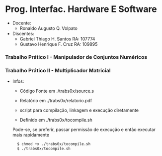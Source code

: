 # Prog. Interfac. Hardware E Software

* Docente: 
  * Ronaldo Augusto Q. Volpato
* Discentes: 
  * Gabriel Thiago H. Santos    RA: 107774
  * Gustavo Henrique F. Cruz    RA: 109895

### Trabalho Prático I  - Manipulador de Conjuntos Numéricos

### Trabalho Prático II - Multiplicador Matricial

* Infos:
  * Código Fonte em ./trabs0x/source.s
  * Relatório em ./trabs0x/relatorio.pdf

  * script para compilação, linkagem e execução diretamente
  * Definido em ./trabs0x/tocompile.sh

  Pode-se, se preferir, passar permissão de execução e então executar mais rapidamente
  ```bash
    $ chmod +x ./trabs0x/tocompile.sh
    $ ./trabs0x/tocompile.sh
  ```
